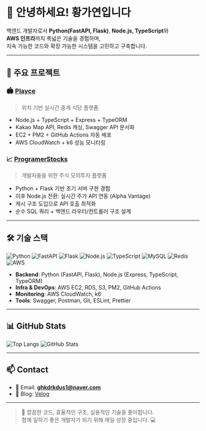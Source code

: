 # 👋 안녕하세요! 황가연입니다

백엔드 개발자로서 **Python(FastAPI, Flask)**, **Node.js, TypeScript**와  
**AWS 인프라**까지 폭넓은 기술을 경험하며,  
지속 가능한 코드와 확장 가능한 시스템을 고민하고 구축합니다.

---

## 🚀 주요 프로젝트

### 🏟️ [Playce](https://github.com/hwanga12/Playce)
> 위치 기반 실시간 중계 식당 플랫폼

- Node.js + TypeScript + Express + TypeORM
- Kakao Map API, Redis 캐싱, Swagger API 문서화
- EC2 + PM2 + GitHub Actions 자동 배포
- AWS CloudWatch + k6 성능 모니터링

### 📈 [ProgramerStocks](https://github.com/hwanga12/ProgramerStocks)
> 개발자들을 위한 주식 모의투자 플랫폼

- Python + Flask 기반 초기 서버 구현 경험  
- 이후 Node.js 전환: 실시간 주가 API 연동 (Alpha Vantage)  
- 캐시 구조 도입으로 API 호출 최적화  
- 순수 SQL 쿼리 + 백엔드 라우터/컨트롤러 구조 설계  

---

## 🛠️ 기술 스택

![Python](https://img.shields.io/badge/Python-3776AB?style=flat&logo=python&logoColor=white)
![FastAPI](https://img.shields.io/badge/FastAPI-009688?style=flat&logo=fastapi&logoColor=white)
![Flask](https://img.shields.io/badge/Flask-000000?style=flat&logo=flask&logoColor=white)
![Node.js](https://img.shields.io/badge/Node.js-339933?style=flat&logo=node.js&logoColor=white)
![TypeScript](https://img.shields.io/badge/TypeScript-3178C6?style=flat&logo=typescript&logoColor=white)
![MySQL](https://img.shields.io/badge/MySQL-4479A1?style=flat&logo=mysql&logoColor=white)
![Redis](https://img.shields.io/badge/Redis-DC382D?style=flat&logo=redis&logoColor=white)
![AWS](https://img.shields.io/badge/AWS-232F3E?style=flat&logo=amazon-aws&logoColor=white)

- **Backend**: Python (FastAPI, Flask), Node.js (Express, TypeScript, TypeORM)  
- **Infra & DevOps**: AWS EC2, RDS, S3, PM2, GitHub Actions  
- **Monitoring**: AWS CloudWatch, k6  
- **Tools**: Swagger, Postman, Git, ESLint, Prettier  

---

## 📊 GitHub Stats

![Top Langs](https://github-readme-stats.vercel.app/api/top-langs/?username=hwanga12&layout=compact&theme=default)
![GitHub Stats](https://github-readme-stats.vercel.app/api?username=hwanga12&show_icons=true&theme=default&hide=contribs,prs)

---

## 📫 Contact

- 📧 Email: **ghkdrkdus1@naver.com**
- 📝 Blog: [Velog](https://www.notion.so/Projects-214d95998bd080ad8906e1334c38fa5d?source=copy_link)

---

> 👀 깔끔한 코드, 효율적인 구조, 실용적인 기술을 좋아합니다.  
> 함께 일하기 좋은 개발자가 되기 위해 매일 성장 중입니다. 💻
